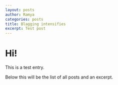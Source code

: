 ```yaml
---
layout: posts
author: Ramya
categories: posts
title: Blagging intensifies
excerpt: Test post
---
```


# Hi!

This is a test entry.

Below this will be the list of all posts and an excerpt.
